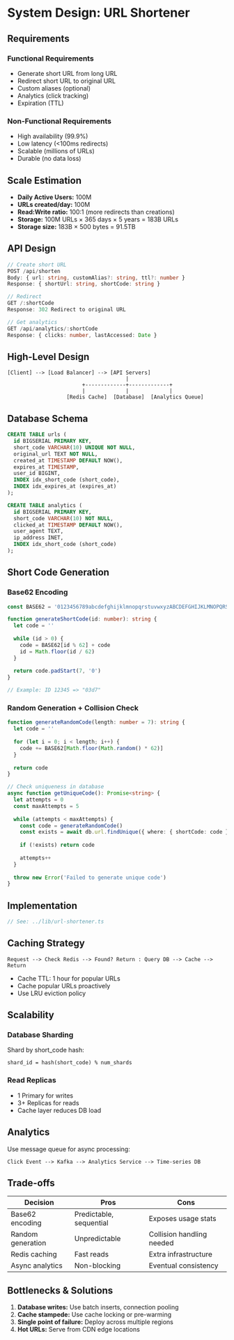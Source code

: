 # System Design: URL Shortener

## Requirements

### Functional Requirements

- Generate short URL from long URL
- Redirect short URL to original URL
- Custom aliases (optional)
- Analytics (click tracking)
- Expiration (TTL)

### Non-Functional Requirements

- High availability (99.9%)
- Low latency (<100ms redirects)
- Scalable (millions of URLs)
- Durable (no data loss)

## Scale Estimation

- **Daily Active Users:** 100M
- **URLs created/day:** 100M
- **Read:Write ratio:** 100:1 (more redirects than creations)
- **Storage:** 100M URLs × 365 days × 5 years = 183B URLs
- **Storage size:** 183B × 500 bytes = 91.5TB

## API Design

```typescript
// Create short URL
POST /api/shorten
Body: { url: string, customAlias?: string, ttl?: number }
Response: { shortUrl: string, shortCode: string }

// Redirect
GET /:shortCode
Response: 302 Redirect to original URL

// Get analytics
GET /api/analytics/:shortCode
Response: { clicks: number, lastAccessed: Date }
```

## High-Level Design

```
[Client] --> [Load Balancer] --> [API Servers]
                                      |
                        +-------------+-------------+
                        |             |             |
                   [Redis Cache]  [Database]  [Analytics Queue]
```

## Database Schema

```sql
CREATE TABLE urls (
  id BIGSERIAL PRIMARY KEY,
  short_code VARCHAR(10) UNIQUE NOT NULL,
  original_url TEXT NOT NULL,
  created_at TIMESTAMP DEFAULT NOW(),
  expires_at TIMESTAMP,
  user_id BIGINT,
  INDEX idx_short_code (short_code),
  INDEX idx_expires_at (expires_at)
);

CREATE TABLE analytics (
  id BIGSERIAL PRIMARY KEY,
  short_code VARCHAR(10) NOT NULL,
  clicked_at TIMESTAMP DEFAULT NOW(),
  user_agent TEXT,
  ip_address INET,
  INDEX idx_short_code (short_code)
);
```

## Short Code Generation

### Base62 Encoding

```typescript
const BASE62 = '0123456789abcdefghijklmnopqrstuvwxyzABCDEFGHIJKLMNOPQRSTUVWXYZ'

function generateShortCode(id: number): string {
  let code = ''
  
  while (id > 0) {
    code = BASE62[id % 62] + code
    id = Math.floor(id / 62)
  }
  
  return code.padStart(7, '0')
}

// Example: ID 12345 => "03d7"
```

### Random Generation + Collision Check

```typescript
function generateRandomCode(length: number = 7): string {
  let code = ''
  
  for (let i = 0; i < length; i++) {
    code += BASE62[Math.floor(Math.random() * 62)]
  }
  
  return code
}

// Check uniqueness in database
async function getUniqueCode(): Promise<string> {
  let attempts = 0
  const maxAttempts = 5
  
  while (attempts < maxAttempts) {
    const code = generateRandomCode()
    const exists = await db.url.findUnique({ where: { shortCode: code } })
    
    if (!exists) return code
    
    attempts++
  }
  
  throw new Error('Failed to generate unique code')
}
```

## Implementation

```typescript
// See: ../lib/url-shortener.ts
```

## Caching Strategy

```
Request --> Check Redis --> Found? Return : Query DB --> Cache --> Return
```

- Cache TTL: 1 hour for popular URLs
- Cache popular URLs proactively
- Use LRU eviction policy

## Scalability

### Database Sharding

Shard by short_code hash:

```
shard_id = hash(short_code) % num_shards
```

### Read Replicas

- 1 Primary for writes
- 3+ Replicas for reads
- Cache layer reduces DB load

## Analytics

Use message queue for async processing:

```
Click Event --> Kafka --> Analytics Service --> Time-series DB
```

## Trade-offs

| Decision | Pros | Cons |
|----------|------|------|
| Base62 encoding | Predictable, sequential | Exposes usage stats |
| Random generation | Unpredictable | Collision handling needed |
| Redis caching | Fast reads | Extra infrastructure |
| Async analytics | Non-blocking | Eventual consistency |

## Bottlenecks & Solutions

1. **Database writes:** Use batch inserts, connection pooling
2. **Cache stampede:** Use cache locking or pre-warming
3. **Single point of failure:** Deploy across multiple regions
4. **Hot URLs:** Serve from CDN edge locations
